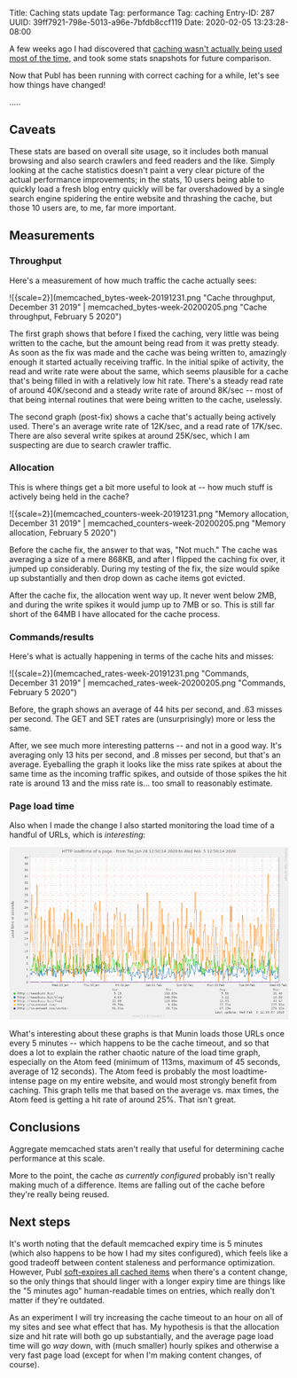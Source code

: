 Title: Caching stats update
Tag: performance
Tag: caching
Entry-ID: 287
UUID: 39ff7921-798e-5013-a96e-7bfdb8ccf119
Date: 2020-02-05 13:23:28-08:00

A few weeks ago I had discovered that [caching wasn't actually being used most of the time](304), and took some stats snapshots for future comparison.

Now that Publ has been running with correct caching for a while, let's see how things have changed!

.....

## Caveats

These stats are based on overall site usage, so it includes both manual browsing and also search crawlers and feed readers and the like. Simply looking at the cache statistics doesn't paint a very clear picture of the actual performance improvements; in the stats, 10 users being able to quickly load a fresh blog entry quickly will be far overshadowed by a single search engine spidering the entire website and thrashing the cache, but those 10 users are, to me, far more important.

## Measurements

### Throughput

Here's a measurement of how much traffic the cache actually sees:

![{scale=2}](memcached_bytes-week-20191231.png "Cache throughput, December 31 2019"
| memcached_bytes-week-20200205.png "Cache throughput, February 5 2020")

The first graph shows that before I fixed the caching, very little was being written to the cache, but the amount being read from it was pretty steady. As soon as the fix was made and the cache was being written to, amazingly enough it started actually receiving traffic. In the initial spike of activity, the read and write rate were about the same, which seems plausible for a cache that's being filled in with a relatively low hit rate. There's a steady read rate of around 40K/second and a steady write rate of around 8K/sec -- most of that being internal routines that were being written to the cache, uselessly.

The second graph (post-fix) shows a cache that's actually being actively used. There's an average write rate of 12K/sec, and a read rate of 17K/sec. There are also several write spikes at around 25K/sec, which I am suspecting are due to search crawler traffic.

### Allocation

This is where things get a bit more useful to look at -- how much stuff is actively being held in the cache?

![{scale=2}](memcached_counters-week-20191231.png "Memory allocation, December 31 2019"
| memcached_counters-week-20200205.png "Memory allocation, February 5 2020")

Before the cache fix, the answer to that was, "Not much." The cache was averaging a size of a mere 868KB, and after I flipped the caching fix over, it jumped up considerably. During my testing of the fix, the size would spike up substantially and then drop down as cache items got evicted.

After the cache fix, the allocation went way up. It never went below 2MB, and during the write spikes it would jump up to 7MB or so. This is still far short of the 64MB I have allocated for the cache process.

### Commands/results

Here's what is actually happening in terms of the cache hits and misses:

![{scale=2}](memcached_rates-week-20191231.png "Commands, December 31 2019"
| memcached_rates-week-20200205.png "Commands, February 5 2020")

Before, the graph shows an average of 44 hits per second, and .63 misses per second. The GET and SET rates are (unsurprisingly) more or less the same.

After, we see much more interesting patterns -- and not in a good way. It's averaging only 13 hits per second, and .8 misses per second, but that's an average. Eyeballing the graph it looks like the miss rate spikes at about the same time as the incoming traffic spikes, and outside of those spikes the hit rate is around 13 and the miss rate is... too small to reasonably estimate.

### Page load time

Also when I made the change I also started monitoring the load time of a handful of URLs, which is *interesting*:

![{scale=2}](http_loadtime-week-20200205.png "page load time")

What's interesting about these graphs is that Munin loads those URLs once every 5 minutes -- which happens to be the cache timeout, and so that does a lot to explain the rather chaotic nature of the load time graph, especially on the Atom feed (minimum of 113ms, maximum of 45 seconds, average of 12 seconds). The Atom feed is probably the most loadtime-intense page on my entire website, and would most strongly benefit from caching. This graph tells me that based on the average vs. max times, the Atom feed is getting a hit rate of around 25%. That isn't great.

## Conclusions

Aggregate memcached stats aren't really that useful for determining cache performance at this scale.

More to the point, the cache *as currently configured* probably isn't really making much of a difference. Items are falling out of the cache before they're really being reused.

## Next steps

It's worth noting that the default memcached expiry time is 5 minutes (which also happens to be how I had my sites configured), which feels like a good tradeoff between content staleness and performance optimization. However, Publ [soft-expires all cached items](https://github.com/PlaidWeb/Publ/commit/6ae4ae5731da46027ced9f0ea381dad66e3584a4#diff-650397549bec3d65892e233d5bd328f6R113) when there's a content change, so the only things that should linger with a longer expiry time are things like the "5 minutes ago" human-readable times on entries, which really don't matter if they're outdated.

As an experiment I will try increasing the cache timeout to an hour on all of my sites and see what effect that has. My hypothesis is that the allocation size and hit rate will both go up substantially, and the average page load time will go *way* down, with (much smaller) hourly spikes and otherwise a very fast page load (except for when I'm making content changes, of course).
